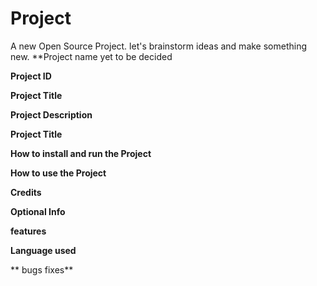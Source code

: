 # Project
A new Open Source Project.
let's brainstorm ideas and make something new. 
**Project name yet to be decided

**Project ID**

**Project Title**
  
**Project Description**
  
**Project Title**

**How to install and run the Project**

**How to use the Project**

**Credits**

**Optional Info**

**features**

**Language used**

** bugs fixes**
